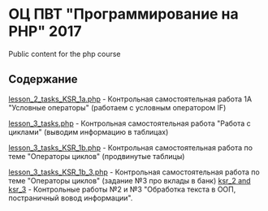 # ОЦ ПВТ "Программирование на PHP" 2017
Public content for the php course

## Содержание
[lesson_2_tasks_KSR_1a.php](https://github.com/MroiDev/OC_PWT_php-development/blob/master/lesson_2_tasks_KSR_1a.php) - Контрольная самостоятельная работа 1А "Условные операторы" (работаем с условным оператором IF)

[lesson_3_tasks.php](https://github.com/MroiDev/OC_PWT_php-development/blob/master/lesson_3_tasks.php) - Контрольная самостоятельная работа "Работа с циклами" (выводим информацию в таблицах)

[lesson_3_tasks_KSR_1b.php](https://github.com/MroiDev/OC_PWT_php-development/blob/master/lesson_3_tasks_KSR_1b.php) - Контрольная самостоятельная работа по теме "Операторы циклов" (продвинутые таблицы)

[lesson_3_tasks_KSR_1b_3.php](https://github.com/MroiDev/OC_PWT_php-development/blob/master/lesson_3_tasks_KSR_1b_3.php) - Контрольная самостоятельная работа по теме "Операторы циклов" (задание №3 про вклады в банк)
[ksr_2 and ksr_3](https://github.com/MroiDev/OC_PWT_php-development/tree/master/ksr_2) - Контрольные работы №2 и №3 "Обработка текста в ООП, постраничный вовод информации".
